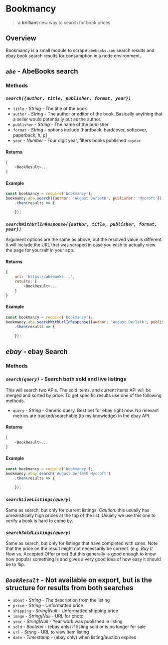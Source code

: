 # Bookmancy
> a **brilliant** new way to search for book prices

## Overview
Bookmancy is a small module to scrape `abebooks.com` search results and ebay book search results for consumption in a node environment.

## *`abe`* - AbeBooks search
### Methods

### *`search({author, title, publisher, format, year})`*
* `title` - *String* - The title of the book
* `author` - *String* - The author or editor of the book. Basically anything that a seller would potentially put as the author.
* `publisher` - *String* - The name of the publisher
* `format` - *String* - options include [hardback, hardcover, softcover, paperback, h, p]
* `year` - *Number* - Four digit year, filters books published `<=year`

#### Returns
```javascript
[
    <BookResult>...
]
```

#### Example
```javascript
const bookmancy = require('bookmancy');
bookmancy.abe.search({author: 'August Derleth', publisher: 'Mycroft'})
    .then(results => {

    });
```

### *`searchWithUrlInResponse({author, title, publisher, format, year})`*
Argument options are the same as above, but the resolved value is different. It will include the URL that was scraped in case you wish to actually view the page for yourself in your app.

#### Returns
```javascript
{
    url: 'https://abebooks...',
    retults: [
        <BookResult>...
    ]
}
```

#### Example
```javascript
const bookmancy = require('bookmancy');
bookmancy.abe.searchWithUrlInResponse({author: 'August Derleth', publisher: 'Mycroft'})
    .then(results => {
        
    });
```

## *ebay* - ebay Search
### Methods

### *`search(query)`* - Search both sold and live listings
This will search two APIs. The sold items, and current items API will be merged and sorted by price.
To get specific results use one of the following methods.

* `query` - *String* - Generic query. Best bet for ebay right now. No relevant metrics are tracked/searchable (to my knowledge) in the ebay API.

#### Returns
```javascript
[
    <BookResult>...
]
```

#### Example
```javascript
const bookmancy = require('bookmancy');
bookmancy.ebay.search('August Derleth Mycroft')
    .then(results => {
        
    });
```

### *`searchLiveListings(query)`*
Same as search, but only for current listings. *Caution:* this usually has unrealistically high prices at the top of the list. Usually we use this one to verify a book is hard to come by.

### *`searchSoldListings(query)`*
Same as search, but only for listings that have completed with sales. Note that the price on the result might not necessarily be correct. (e.g. _Buy It Now_ vs. Accepted Offer price) But this generally is good enough to know how popular something is and gives a very good idea of how easy it should be to flip.

## *`BookResult`* - Not available on export, but is the structure for results from both searches
* `about` - *String* - The description from the listing
* `price` - *String* - Unformatted price
* `shipping` - *String|Null* - Unformatted shipping price
* `image` - *String|Null* - URL for photo
* `year` - *String|Null* - Year work was published in listing
* `sold` - *Boolean* - (ebay only) if listing sold or is no longer for sale
* `url` - *String* - URL to view item listing
* `date` - *Timestamp* - (ebay only) when listing/auction expires
